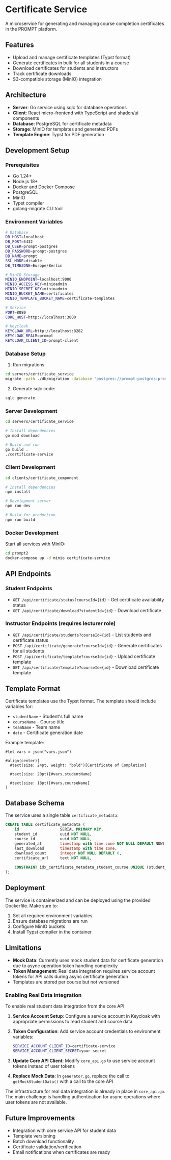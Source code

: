 # Certificate Service

A microservice for generating and managing course completion certificates in the PROMPT platform.

## Features

- Upload and manage certificate templates (Typst format)
- Generate certificates in bulk for all students in a course
- Download certificates for students and instructors
- Track certificate downloads
- S3-compatible storage (MinIO) integration

## Architecture

- **Server**: Go service using sqlc for database operations
- **Client**: React micro-frontend with TypeScript and shadcn/ui components
- **Database**: PostgreSQL for certificate metadata
- **Storage**: MinIO for templates and generated PDFs
- **Template Engine**: Typst for PDF generation

## Development Setup

### Prerequisites

- Go 1.24+
- Node.js 18+
- Docker and Docker Compose
- PostgreSQL
- MinIO
- Typst compiler
- golang-migrate CLI tool

### Environment Variables

```bash
# Database
DB_HOST=localhost
DB_PORT=5432
DB_USER=prompt-postgres
DB_PASSWORD=prompt-postgres
DB_NAME=prompt
SSL_MODE=disable
DB_TIMEZONE=Europe/Berlin

# MinIO Storage
MINIO_ENDPOINT=localhost:9000
MINIO_ACCESS_KEY=minioadmin
MINIO_SECRET_KEY=minioadmin
MINIO_BUCKET_NAME=certificates
MINIO_TEMPLATE_BUCKET_NAME=certificate-templates

# Service
PORT=8080
CORE_HOST=http://localhost:3000

# Keycloak
KEYCLOAK_URL=http://localhost:8282
KEYCLOAK_REALM=prompt
KEYCLOAK_CLIENT_ID=prompt-client
```

### Database Setup

1. Run migrations:

```bash
cd servers/certificate_service
migrate -path ./db/migration -database "postgres://prompt-postgres:prompt-postgres@localhost:5432/prompt?sslmode=disable" up
```

2. Generate sqlc code:

```bash
sqlc generate
```

### Server Development

```bash
cd servers/certificate_service

# Install dependencies
go mod download

# Build and run
go build .
./certificate-service
```

### Client Development

```bash
cd clients/certificate_component

# Install dependencies
npm install

# Development server
npm run dev

# Build for production
npm run build
```

### Docker Development

Start all services with MinIO:

```bash
cd prompt2
docker-compose up -d minio certificate-service
```

## API Endpoints

### Student Endpoints

- `GET /api/certificate/status?courseId={id}` - Get certificate availability status
- `GET /api/certificate/download?studentId={id}` - Download certificate

### Instructor Endpoints (requires lecturer role)

- `GET /api/certificate/students?courseId={id}` - List students and certificate status
- `POST /api/certificate/generate?courseId={id}` - Generate certificates for all students
- `POST /api/certificate/template?courseId={id}` - Upload certificate template
- `GET /api/certificate/template?courseId={id}` - Download certificate template

## Template Format

Certificate templates use the Typst format. The template should include variables for:

- `studentName` - Student's full name
- `courseName` - Course title
- `teamName` - Team name
- `date` - Certificate generation date

Example template:

```typst
#let vars = json("vars.json")

#align(center)[
  #text(size: 24pt, weight: "bold")[Certificate of Completion]
  
  #text(size: 20pt)[#vars.studentName]
  
  #text(size: 18pt)[#vars.courseName]
]
```

## Database Schema

The service uses a single table `certificate_metadata`:

```sql
CREATE TABLE certificate_metadata (
    id                  SERIAL PRIMARY KEY,
    student_id          uuid NOT NULL,
    course_id           uuid NOT NULL,
    generated_at        timestamp with time zone NOT NULL DEFAULT NOW(),
    last_download       timestamp with time zone,
    download_count      integer NOT NULL DEFAULT 0,
    certificate_url     text NOT NULL,
    
    CONSTRAINT idx_certificate_metadata_student_course UNIQUE (student_id, course_id)
);
```

## Deployment

The service is containerized and can be deployed using the provided Dockerfile. Make sure to:

1. Set all required environment variables
2. Ensure database migrations are run
3. Configure MinIO buckets
4. Install Typst compiler in the container

## Limitations

- **Mock Data**: Currently uses mock student data for certificate generation due to async operation token handling complexity
- **Token Management**: Real data integration requires service account tokens for API calls during async certificate generation
- Templates are stored per course but not versioned

### Enabling Real Data Integration

To enable real student data integration from the core API:

1. **Service Account Setup**: Configure a service account in Keycloak with appropriate permissions to read student and course data

2. **Token Configuration**: Add service account credentials to environment variables:

   ```bash
   SERVICE_ACCOUNT_CLIENT_ID=certificate-service
   SERVICE_ACCOUNT_CLIENT_SECRET=your-secret
   ```

3. **Update Core API Client**: Modify `core_api.go` to use service account tokens instead of user tokens

4. **Replace Mock Data**: In `generator.go`, replace the call to `getMockStudentData()` with a call to the core API

The infrastructure for real data integration is already in place in `core_api.go`. The main challenge is handling authentication for async operations where user tokens are not available.

## Future Improvements

- Integration with core service API for student data
- Template versioning
- Batch download functionality
- Certificate validation/verification
- Email notifications when certificates are ready
